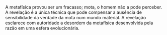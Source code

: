 ﻿A metafísica provou ser um fracasso; mota, o homem não a pode perceber. A revelação é a única técnica que pode compensar a ausência de sensibilidade da verdade da mota num mundo material. A revelação esclarece com autoridade a desordem da metafísica desenvolvida pela razão em uma esfera evolucionária.